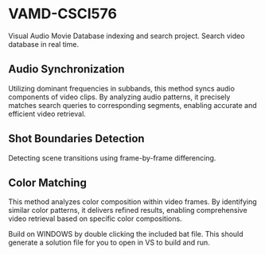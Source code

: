 # VAMD-CSCI576
Visual Audio Movie Database indexing and search project. Search video database in real time.

Audio Synchronization
---------------------

Utilizing dominant frequencies in subbands, this method syncs audio components of video clips. By analyzing audio patterns, it precisely matches search queries to corresponding segments, enabling accurate and efficient video retrieval.

Shot Boundaries Detection
-------------------------

Detecting scene transitions using frame-by-frame differencing.

Color Matching
--------------

This method analyzes color composition within video frames. By identifying similar color patterns, it delivers refined results, enabling comprehensive video retrieval based on specific color compositions.


Build on WINDOWS by double clicking the included bat file. This should generate a solution file for you to open in VS to build and run.
